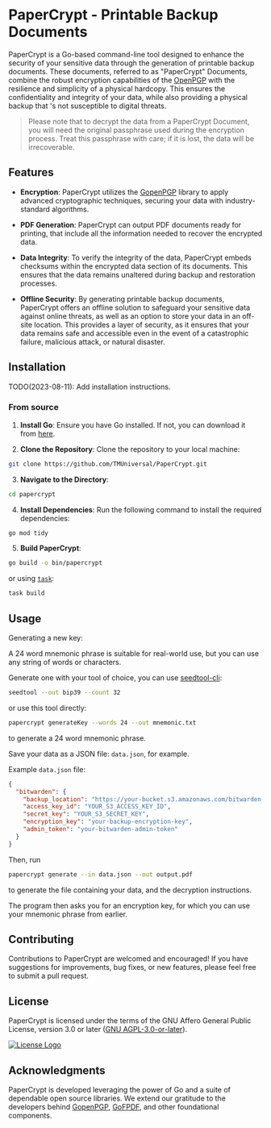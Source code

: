 # PaperCrypt - Printable Backup Documents

PaperCrypt is a Go-based command-line tool designed to enhance the security of your sensitive data through the
generation of printable backup documents.
These documents, referred to as "PaperCrypt" Documents, combine the robust
encryption capabilities of the [OpenPGP](https://gopenpgp.org/)
with the resilience and simplicity of a physical hardcopy.
This ensures the confidentiality and integrity of your data,
while also providing a physical backup that 's not susceptible to digital threats.

> Please note that to decrypt the data from a PaperCrypt Document, you will need the original passphrase used during the
> encryption process.
> Treat this passphrase with care; if it is lost, the data will be irrecoverable.

## Features

- **Encryption**: PaperCrypt utilizes the [GopenPGP](https://gopenpgp.org/) library to apply advanced cryptographic
  techniques, securing your data with industry-standard algorithms.

- **PDF Generation**: PaperCrypt can output PDF documents ready for printing, that include all the information needed to
  recover the encrypted data.

- **Data Integrity**: To verify the integrity of the data, PaperCrypt embeds checksums within the encrypted data section
  of its documents. This ensures that the data remains unaltered during backup and restoration processes.

- **Offline Security**: By generating printable backup documents, PaperCrypt offers an offline solution to
  safeguard your sensitive data against online threats, as well as an option to store your data in an off-site
  location. This provides a layer of security, as it ensures that your data remains safe and accessible even in the
  event of a catastrophic failure, malicious attack, or natural disaster.

## Installation

TODO(2023-08-11): Add installation instructions.

### From source

1. **Install Go**: Ensure you have Go installed. If not, you can download it from [here](https://go.dev/dl/).

2. **Clone the Repository**: Clone the repository to your local machine:

```bash
git clone https://github.com/TMUniversal/PaperCrypt.git
```

3. **Navigate to the Directory**:

```bash
cd papercrypt
```

4. **Install Dependencies**: Run the following command to install the required dependencies:

```bash
go mod tidy
```

5. **Build PaperCrypt**:

```bash
go build -o bin/papercrypt
```

or using [`task`](https://taskfile.dev/#/installation):

```bash
task build
```

## Usage

Generating a new key:

A 24 word mnemonic phrase is suitable for real-world use,
but you can use any string of words or characters.

Generate one with your tool of choice,
you can use [seedtool-cli](https://github.com/BlockchainCommons/seedtool-cli):

```bash
seedtool --out bip39 --count 32
```

or use this tool directly:

```bash
papercrypt generateKey --words 24 --out mnemonic.txt
```

to generate a 24 word mnemonic phrase.

Save your data as a JSON file: `data.json`, for example.

Example `data.json` file:

```json
{
  "bitwarden": {
    "backup_location": "https://your-bucket.s3.amazonaws.com/bitwarden-backup.tar.gz",
    "access_key_id": "YOUR_S3_ACCESS_KEY_ID",
    "secret_key": "YOUR_S3_SECRET_KEY",
    "encryption_key": "your-backup-encryption-key",
    "admin_token": "your-bitwarden-admin-token"
  }
}
```

Then, run

```bash
papercrypt generate --in data.json --out output.pdf
```

to generate the file containing your data, and the decryption instructions.

The program then asks you for an encryption key,
for which you can use your mnemonic phrase from earlier.

## Contributing

Contributions to PaperCrypt are welcomed and encouraged! If you have suggestions for improvements, bug fixes, or new
features, please feel free to submit a pull request.

## License

PaperCrypt is licensed under the terms of the GNU Affero General Public License, version 3.0 or
later ([GNU AGPL-3.0-or-later](COPYING)).

[![License Logo](https://www.gnu.org/graphics/agplv3-with-text-162x68.png)](https://www.gnu.org/licenses/agpl-3.0.en.html)

## Acknowledgments

PaperCrypt is developed leveraging the power of Go and a suite of dependable open source libraries.
We extend our gratitude to the developers behind
[GopenPGP](https://github.com/ProtonMail/gopenpgp), [GoFPDF](https://github.com/jung-kurt/gofpdf),
and other foundational components.
